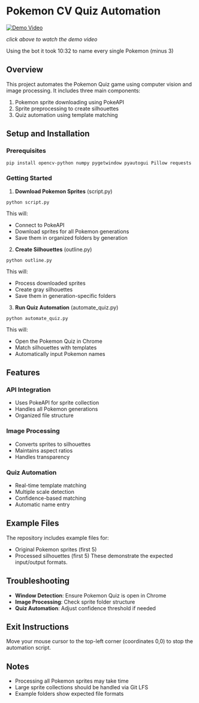 # Pokemon CV Quiz Automation

[![Demo Video](https://github.com/linsaneinthemembrane/pokemon-cv-quiz/blob/main/pokemon-cv-quiz.gif)](https://www.youtube.com/watch?v=dXSMtpPaXHQ)

*click above to watch the demo video*

Using the bot it took 10:32 to name every single Pokemon (minus 3)


## Overview
This project automates the Pokemon Quiz game using computer vision and image processing. It includes three main components:
1. Pokemon sprite downloading using PokeAPI
2. Sprite preprocessing to create silhouettes
3. Quiz automation using template matching

## Setup and Installation

### Prerequisites
```
pip install opencv-python numpy pygetwindow pyautogui Pillow requests
```

### Getting Started

1. **Download Pokemon Sprites** (script.py)
```
python script.py
```
This will:
- Connect to PokeAPI
- Download sprites for all Pokemon generations
- Save them in organized folders by generation
2. **Create Silhouettes** (outline.py)
```
python outline.py
```
This will:
- Process downloaded sprites
- Create gray silhouettes
- Save them in generation-specific folders
3. **Run Quiz Automation** (automate_quiz.py)
```
python automate_quiz.py
```
This will:
- Open the Pokemon Quiz in Chrome
- Match silhouettes with templates
- Automatically input Pokemon names

## Features

### API Integration
- Uses PokeAPI for sprite collection
- Handles all Pokemon generations
- Organized file structure

### Image Processing
- Converts sprites to silhouettes
- Maintains aspect ratios
- Handles transparency

### Quiz Automation
- Real-time template matching
- Multiple scale detection
- Confidence-based matching
- Automatic name entry

## Example Files
The repository includes example files for:
- Original Pokemon sprites (first 5)
- Processed silhouettes (first 5)
These demonstrate the expected input/output formats.

## Troubleshooting

- **Window Detection**: Ensure Pokemon Quiz is open in Chrome
- **Image Processing**: Check sprite folder structure
- **Quiz Automation**: Adjust confidence threshold if needed

## Exit Instructions
Move your mouse cursor to the top-left corner (coordinates 0,0) to stop the automation script.

## Notes
- Processing all Pokemon sprites may take time
- Large sprite collections should be handled via Git LFS
- Example folders show expected file formats
